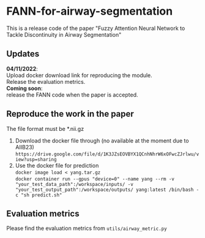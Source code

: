 # FANN-for-airway-segmentation
This is a release code of the paper "Fuzzy Attention Neural Network to Tackle Discontinuity in Airway Segmentation" 
## Updates
**04/11/2022**:  
Upload docker download link for reproducing the module.  
Release the evaluation metrics.   
**Coming soon**:  
release the FANN code when the paper is accepted.  
## Reproduce the work in the paper
The file format must be *.nii.gz  
1. Download the docker file through (no available at the moment due to AIIB23)
```https://drive.google.com/file/d/1K3JZsEOVBYX1QCnhNhrW6xOFwcZJrlwu/view?usp=sharing```  
2. Use the docker file for prediction  
```docker image load < yang.tar.gz```  
```docker container run --gpus "device=0" --name yang --rm -v "your_test_data_path":/workspace/inputs/ -v "your_test_output_path":/workspace/outputs/ yang:latest /bin/bash -c "sh predict.sh" ```
## Evaluation metrics
Please find the evaluation metrics from ```utils/airway_metric.py```
